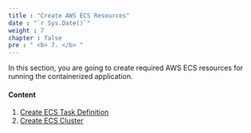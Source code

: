 ```yaml
---
title : "Create AWS ECS Resources"
date : "`r Sys.Date()`"
weight : 7
chapter : false
pre : " <b> 7. </b> "
---
```


In this section, you are going to create required AWS ECS resources for running the containerized application. 

#### Content

1. [Create ECS Task Definition](1-create-ecs-task-definition)
2. [Create ECS Cluster](2-create-ecs-cluster)
<!-- need to remove parenthesis for path in Hugo 0.88.1 for Windows-->

